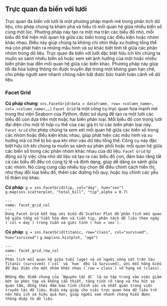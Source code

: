 ## Trực quan đa biến với lưới
Trực quan đa biến với lưới là một phương pháp mạnh mẽ trong phân tích dữ liệu, cho phép chúng ta khám phá và hiểu rõ mối quan hệ giữa nhiều biến số cùng một lúc. Phương pháp này tạo ra một ma trận các biểu đồ nhỏ, mỗi biểu đồ thể hiện mối quan hệ giữa các biến trong các điều kiện hoặc nhóm khác nhau. Điều này giúp chúng ta không chỉ nhìn thấy xu hướng tổng thể mà còn phát hiện ra những mẫu hình và sự khác biệt tinh tế giữa các phân nhóm trong dữ liệu. Trực quan đa biến với lưới đặc biệt hữu ích khi chúng ta muốn so sánh nhiều biến số hoặc xem xét ảnh hưởng của một hoặc nhiều biến phân loại đến mối quan hệ giữa các biến khác. Phương pháp này giúp tối đa hóa lượng thông tin được truyền đạt trong một không gian hạn chế, cho phép người xem nhanh chóng nắm bắt được bức tranh toàn cảnh về dữ liệu.


### Facet Grid
**Cú pháp chung**: `sns.FacetGrid(data = dataframe, row= <column_name>, col= <column_name>,…)`
`Facet Grid` là một công cụ trực quan hóa mạnh mẽ trong thư viện Seaborn của Python, được sử dụng để tạo ra một lưới các biểu đồ con dựa trên một hoặc hai biến phân loại. Mỗi biểu đồ con trong lưới đại diện cho một tổ hợp cụ thể của các giá trị từ các biến phân loại này. `Facet Grid` cho phép chúng ta xem xét mối quan hệ giữa các biến số trong các nhóm hoặc điều kiện khác nhau, giúp phát hiện các mẫu hình và xu hướng mà có thể bị bỏ qua khi nhìn vào dữ liệu tổng thể. Công cụ này đặc biệt hữu ích khi chúng ta muốn so sánh sự phân phối hoặc mối quan hệ giữa các biến số trong các phân nhóm khác nhau của dữ liệu. `Facet Grid` tự động xử lý việc chia nhỏ dữ liệu và tạo ra các biểu đồ con, đảm bảo rằng tất cả các biểu đồ đều có cùng tỷ lệ và định dạng, giúp dễ dàng so sánh giữa các nhóm. Nó cũng cung cấp nhiều tùy chọn để điều chỉnh cách hiển thị, như thay đổi loại biểu đồ, thêm các đường hồi quy, hoặc tùy chỉnh các yếu tố thẩm mỹ khác.

**Cú pháp**: `g = sns.FacetGrid(tip, col="day", hue="sex")`
             `g.map(sns.scatterplot, "total_bill", "tip",alpha = 0.7)`
```{figure} ../img/facet_grid_col.png
---
name: facet_grid_col
---
Dùng Facet Grid kết hợp với biểu đồ Scatter Plot để phân tích mối quan hệ giữa tổng số tiền hóa đơn và tiền tip, phân tách dữ liệu theo ngày (`col = day`) trong tuần và giới tính (`hue = sex`).
```

**Cú pháp**: `g = sns.FacetGrid(titanic, row="class", col="survived", hue="survived")`
             `g.map(sns.histplot, "age")`
```{figure} ../img/facet_grid_row_col.png
---
name: facet_grid_row_col
---
Phân tích mối quan hệ giữa tuổi (age) và số người sống sót trên tàu Titanic (survived) (`col` và `hue` đều là Survived), với mỗi hàng biểu đồ đại diện cho một nhóm khác nhau (`row = class`) về hạng vé (class).
```

```{note}
Những đặc điểm chung của `Nguyên tắc 4C` là sự tập trung vào việc giảm bớt sự phức tạp và không cần thiết, tăng tính rõ ràng và thu hút sự quan tâm, đồng thời đảm bảo tính chính xác và nhất quán trong việc truyền tải dữ liệu. Điều này giúp cho việc trực quan hóa dữ liệu trở nên hữu ích và hiệu quả hơn, giúp người xem nhanh chóng hiểu được thông điệp từ dữ liệu.
```